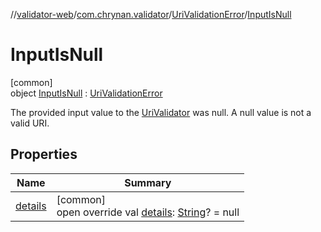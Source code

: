 //[validator-web](../../../../index.md)/[com.chrynan.validator](../../index.md)/[UriValidationError](../index.md)/[InputIsNull](index.md)

# InputIsNull

[common]\
object [InputIsNull](index.md) : [UriValidationError](../index.md)

The provided input value to the [UriValidator](../../-uri-validator/index.md) was null. A null value is not a valid URI.

## Properties

| Name | Summary |
|---|---|
| [details](../details.md) | [common]<br>open override val [details](../details.md): [String](https://kotlinlang.org/api/latest/jvm/stdlib/kotlin/-string/index.html)? = null |
